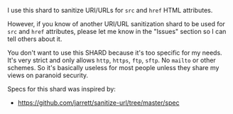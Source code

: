 
I use this shard to sanitize URI/URLs for `src` and `href` HTML attributes.

However, if you know of another URI/URL sanitization shard to be used for
`src` and `href` attributes, please let me know in the "Issues" section
so I can tell others about it.

You don't want to use this SHARD because it's too specific for my needs.
It's very strict and only allows `http`, `https`, `ftp`, `sftp`.
No `mailto` or other schemes. So it's basically useless for most people
unless they share my views on paranoid security.


Specs for this shard was inspired by:
  * https://github.com/jarrett/sanitize-url/tree/master/spec
